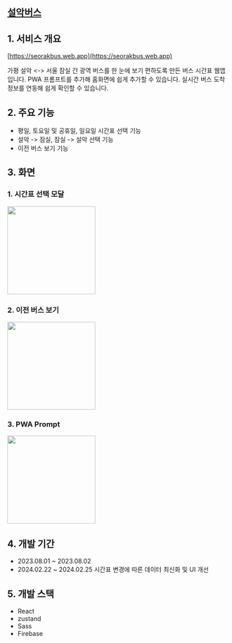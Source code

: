 ## [설악버스](https://seorakbus.web.app)

## 1. 서비스 개요
   
[https://seorakbus.web.app](https://seorakbus.web.app)
   
 가평 설악 <-> 서울 잠실 간 광역 버스를 한 눈에 보기 편하도록 만든 버스 시간표 웹앱입니다.
 PWA 프롬프트를 추가해 홈화면에 쉽게 추가할 수 있습니다.
 실시간 버스 도착 정보를 연동해 쉽게 확인할 수 있습니다.

## 2. 주요 기능
  - 평일, 토요일 및 공휴일, 일요일 시간표 선택 기능
  - 설악 -> 잠실, 잠실 -> 설악 선택 기능
  - 이전 버스 보기 기능

## 3. 화면

### 1. 시간표 선택 모달
<img src="https://github.com/ryxxn/SeorakBus/assets/88328436/4b6a4ab4-45c2-4f1a-b41d-af8c2d1648cb" alt="" width="200" />

### 2. 이전 버스 보기
<img src="https://github.com/ryxxn/SeorakBus/assets/88328436/aa38a9a4-11c5-4234-8dbf-97eddd7d819f" alt="" width="200" />

### 3. PWA Prompt
<img src="https://github.com/ryxxn/SeorakBus/assets/88328436/b0a0cbd9-fa92-4ef4-947c-036e530cc60d" alt="" width="200" />

## 4. 개발 기간
   - 2023.08.01 ~ 2023.08.02
   - 2024.02.22 ~ 2024.02.25 시간표 변경에 따른 데이터 최신화 및 UI 개선
     
## 5. 개발 스택
   - React
   - zustand
   - Sass
   - Firebase

